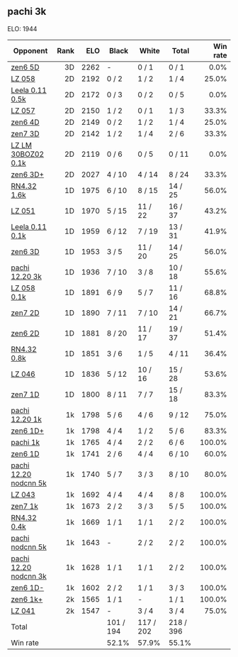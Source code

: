## pachi 3k ##

ELO: 1944

Opponent | Rank | ELO | Black | White | Total | Win rate
---------|-----:|----:|-------|-------|-------|-------:
[zen6 5D](zen6%205D.md) | 3D | 2262 | - | 0 / 1 | 0 / 1 | 0.0%
[LZ 058](LZ%20058.md) | 2D | 2192 | 0 / 2 | 1 / 2 | 1 / 4 | 25.0%
[Leela 0.11 0.5k](Leela%200.11%200.5k.md) | 2D | 2172 | 0 / 3 | 0 / 2 | 0 / 5 | 0.0%
[LZ 057](LZ%20057.md) | 2D | 2150 | 1 / 2 | 0 / 1 | 1 / 3 | 33.3%
[zen6 4D](zen6%204D.md) | 2D | 2149 | 0 / 2 | 1 / 2 | 1 / 4 | 25.0%
[zen7 3D](zen7%203D.md) | 2D | 2142 | 1 / 2 | 1 / 4 | 2 / 6 | 33.3%
[LZ LM 30BOZ02 0.1k](LZ%20LM%2030BOZ02%200.1k.md) | 2D | 2119 | 0 / 6 | 0 / 5 | 0 / 11 | 0.0%
[zen6 3D+](zen6%203D+.md) | 2D | 2027 | 4 / 10 | 4 / 14 | 8 / 24 | 33.3%
[RN4.32 1.6k](RN4.32%201.6k.md) | 1D | 1975 | 6 / 10 | 8 / 15 | 14 / 25 | 56.0%
[LZ 051](LZ%20051.md) | 1D | 1970 | 5 / 15 | 11 / 22 | 16 / 37 | 43.2%
[Leela 0.11 0.1k](Leela%200.11%200.1k.md) | 1D | 1959 | 6 / 12 | 7 / 19 | 13 / 31 | 41.9%
[zen6 3D](zen6%203D.md) | 1D | 1953 | 3 / 5 | 11 / 20 | 14 / 25 | 56.0%
[pachi 12.20 3k](pachi%2012.20%203k.md) | 1D | 1936 | 7 / 10 | 3 / 8 | 10 / 18 | 55.6%
[LZ 058 0.1k](LZ%20058%200.1k.md) | 1D | 1891 | 6 / 9 | 5 / 7 | 11 / 16 | 68.8%
[zen7 2D](zen7%202D.md) | 1D | 1890 | 7 / 11 | 7 / 10 | 14 / 21 | 66.7%
[zen6 2D](zen6%202D.md) | 1D | 1881 | 8 / 20 | 11 / 17 | 19 / 37 | 51.4%
[RN4.32 0.8k](RN4.32%200.8k.md) | 1D | 1851 | 3 / 6 | 1 / 5 | 4 / 11 | 36.4%
[LZ 046](LZ%20046.md) | 1D | 1836 | 5 / 12 | 10 / 16 | 15 / 28 | 53.6%
[zen7 1D](zen7%201D.md) | 1D | 1800 | 8 / 11 | 7 / 7 | 15 / 18 | 83.3%
[pachi 12.20 1k](pachi%2012.20%201k.md) | 1k | 1798 | 5 / 6 | 4 / 6 | 9 / 12 | 75.0%
[zen6 1D+](zen6%201D+.md) | 1k | 1798 | 4 / 4 | 1 / 2 | 5 / 6 | 83.3%
[pachi 1k](pachi%201k.md) | 1k | 1765 | 4 / 4 | 2 / 2 | 6 / 6 | 100.0%
[zen6 1D](zen6%201D.md) | 1k | 1741 | 2 / 6 | 4 / 4 | 6 / 10 | 60.0%
[pachi 12.20 nodcnn 5k](pachi%2012.20%20nodcnn%205k.md) | 1k | 1740 | 5 / 7 | 3 / 3 | 8 / 10 | 80.0%
[LZ 043](LZ%20043.md) | 1k | 1692 | 4 / 4 | 4 / 4 | 8 / 8 | 100.0%
[zen7 1k](zen7%201k.md) | 1k | 1673 | 2 / 2 | 3 / 3 | 5 / 5 | 100.0%
[RN4.32 0.4k](RN4.32%200.4k.md) | 1k | 1669 | 1 / 1 | 1 / 1 | 2 / 2 | 100.0%
[pachi nodcnn 5k](pachi%20nodcnn%205k.md) | 1k | 1643 | - | 2 / 2 | 2 / 2 | 100.0%
[pachi 12.20 nodcnn 3k](pachi%2012.20%20nodcnn%203k.md) | 1k | 1628 | 1 / 1 | 1 / 1 | 2 / 2 | 100.0%
[zen6 1D-](zen6%201D-.md) | 1k | 1602 | 2 / 2 | 1 / 1 | 3 / 3 | 100.0%
[zen6 1k+](zen6%201k+.md) | 2k | 1565 | 1 / 1 | - | 1 / 1 | 100.0%
[LZ 041](LZ%20041.md) | 2k | 1547 | - | 3 / 4 | 3 / 4 | 75.0%
Total | | | 101 / 194 | 117 / 202 | 218 / 396 | 
Win rate| | | 52.1% | 57.9% | 55.1% | 
